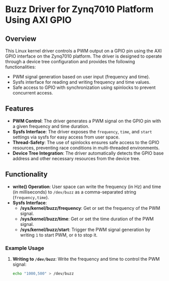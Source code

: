 # Buzz Driver for Zynq7010 Platform Using AXI GPIO

## Overview

This Linux kernel driver controls a PWM output on a GPIO pin using the AXI 
GPIO interface on the Zynq7010 platform. The driver is designed to operate 
through a device tree configuration and provides the following functionalities:
- PWM signal generation based on user input (frequency and time).
- Sysfs interface for reading and writing frequency and time values.
- Safe access to GPIO with synchronization using spinlocks to prevent 
  concurrent access.

## Features

- **PWM Control**: The driver generates a PWM signal on the GPIO pin with 
  a given frequency and time duration.
- **Sysfs Interface**: The driver exposes the `frequency`, `time`, and 
  `start` settings via sysfs for easy access from user space.
- **Thread-Safety**: The use of spinlocks ensures safe access to the GPIO 
  resources, preventing race conditions in multi-threaded environments.
- **Device Tree Integration**: The driver automatically detects the GPIO 
  base address and other necessary resources from the device tree.

## Functionality

- **write() Operation**: User space can write the frequency (in Hz) and 
  time (in milliseconds) to `/dev/buzz` as a comma-separated string 
  (`frequency,time`).
- **Sysfs Interface**:
  - **/sys/kernel/buzz/frequency**: Get or set the frequency of the PWM 
    signal.
  - **/sys/kernel/buzz/time**: Get or set the time duration of the PWM 
    signal.
  - **/sys/kernel/buzz/start**: Trigger the PWM signal generation by 
    writing `1` to start PWM, or `0` to stop it.

### Example Usage

1. **Writing to `/dev/buzz`**:
   Write the frequency and time to control the PWM signal:
   ```sh
   echo "1000,500" > /dev/buzz

